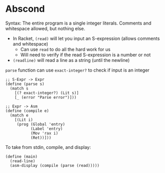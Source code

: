 # Abscond

Syntax: The entire program is a single integer literals.
Comments and whitespace allowed, but nothing else.

- In Racket, `(read)` will let you input an S-expression (allows comments and whitespace)
  - Can use `read` to do all the hard work for us
  - Will need to verify if the read S-expression is a number or not
- `(readline)` will read a line as a string (until the newline)


`parse` function can use `exact-integer?` to check if input is an integer

```racket
;; S-Expr -> Expr
(define (parse s)
  (match s
    [(? exact-integer?) (Lit s)]
    [_ (error "Parse error")]))

;; Expr -> Asm
(define (compile e)
  (match e
    [(Lit i)
     (prog (Global 'entry)
           (Label 'entry)
           (Mov 'rax i)
           (Ret))]))
```

To take from stdin, compile, and display:
```racket
(define (main)
  (read-line)
  (asm-display (compile (parse (read)))))
```

